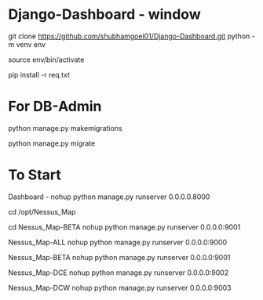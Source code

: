 # Django-Dashboard - window

git clone https://github.com/shubhamgoel01/Django-Dashboard.git
python -m venv env

source env/bin/activate

pip install -r req.txt

# For DB-Admin
python manage.py makemigrations

python manage.py migrate

# To Start
Dashboard - nohup python manage.py  runserver 0.0.0.0.8000


cd /opt/Nessus_Map

cd Nessus_Map-BETA
nohup python manage.py  runserver 0.0.0.0:9001

Nessus_Map-ALL		nohup python manage.py  runserver 0.0.0.0:9000

Nessus_Map-BETA		nohup python manage.py  runserver 0.0.0.0:9001

Nessus_Map-DCE		nohup python manage.py  runserver 0.0.0.0:9002

Nessus_Map-DCW		nohup python manage.py  runserver 0.0.0.0:9003
